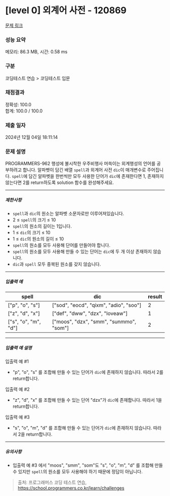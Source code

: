 # [level 0] 외계어 사전 - 120869 

[문제 링크](https://school.programmers.co.kr/learn/courses/30/lessons/120869) 

### 성능 요약

메모리: 86.3 MB, 시간: 0.58 ms

### 구분

코딩테스트 연습 > 코딩테스트 입문

### 채점결과

정확성: 100.0<br/>합계: 100.0 / 100.0

### 제출 일자

2024년 12월 04일 18:11:14

### 문제 설명

<p>PROGRAMMERS-962 행성에 불시착한 우주비행사 머쓱이는 외계행성의 언어를 공부하려고 합니다. 알파벳이 담긴 배열 <code>spell</code>과 외계어 사전 <code>dic</code>이 매개변수로 주어집니다. <code>spell</code>에 담긴 알파벳을 한번씩만 모두 사용한 단어가 <code>dic</code>에 존재한다면 1, 존재하지 않는다면 2를 return하도록 solution 함수를 완성해주세요.</p>

<hr>

<h5>제한사항</h5>

<ul>
<li><code>spell</code>과 <code>dic</code>의 원소는 알파벳 소문자로만 이루어져있습니다.</li>
<li>2 ≤ <code>spell</code>의 크기 ≤ 10</li>
<li><code>spell</code>의 원소의 길이는 1입니다.</li>
<li>1 ≤ <code>dic</code>의 크기 ≤ 10</li>
<li>1 ≤ <code>dic</code>의 원소의 길이 ≤ 10</li>
<li><code>spell</code>의 원소를 모두 사용해 단어를 만들어야 합니다.</li>
<li><code>spell</code>의 원소를 모두 사용해 만들 수 있는 단어는 <code>dic</code>에 두 개 이상 존재하지 않습니다.</li>
<li><code>dic</code>과 <code>spell</code> 모두 중복된 원소를 갖지 않습니다.</li>
</ul>

<hr>

<h5>입출력 예</h5>
<table class="table">
        <thead><tr>
<th>spell</th>
<th>dic</th>
<th>result</th>
</tr>
</thead>
        <tbody><tr>
<td>["p", "o", "s"]</td>
<td>["sod", "eocd", "qixm", "adio", "soo"]</td>
<td>2</td>
</tr>
<tr>
<td>["z", "d", "x"]</td>
<td>["def", "dww", "dzx", "loveaw"]</td>
<td>1</td>
</tr>
<tr>
<td>["s", "o", "m", "d"]</td>
<td>["moos", "dzx", "smm", "sunmmo", "som"]</td>
<td>2</td>
</tr>
</tbody>
      </table>
<hr>

<h5>입출력 예 설명</h5>

<p>입출력 예 #1</p>

<ul>
<li>"p", "o", "s" 를 조합해 만들 수 있는 단어가 <code>dic</code>에 존재하지 않습니다. 따라서 2를 return합니다.</li>
</ul>

<p>입출력 예 #2</p>

<ul>
<li>"z", "d", "x" 를 조합해 만들 수 있는 단어 "dzx"가 <code>dic</code>에 존재합니다. 따라서 1을 return합니다.</li>
</ul>

<p>입출력 예 #3</p>

<ul>
<li>"s", "o", "m", "d" 를 조합해 만들 수 있는 단어가 <code>dic</code>에 존재하지 않습니다. 따라서 2을 return합니다.</li>
</ul>

<hr>

<h5>유의사항</h5>

<ul>
<li>입출력 예 #3 에서 "moos", "smm", "som"도 "s", "o", "m", "d" 를 조합해 만들 수 있지만 <code>spell</code>의 원소를 모두 사용해야 하기 때문에 정답이 아닙니다.</li>
</ul>


> 출처: 프로그래머스 코딩 테스트 연습, https://school.programmers.co.kr/learn/challenges